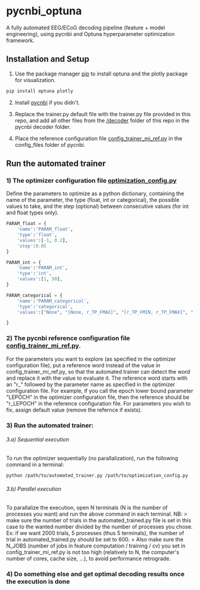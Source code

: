 # pycnbi_optuna
 A fully automated EEG/ECoG decoding pipeline (feature + model engineering), using pycnbi and Optuna hyperparameter optimization framework.

## Installation and Setup
1) Use the package manager [pip](https://pip.pypa.io/en/stable/) to install optuna and the plotly package for visualization.

```bash
pip install optuna plotly
```
2) Install [pycnbi](https://github.com/aizmeng/pycnbi) if you didn't.

3) Replace the trainer.py default file with the trainer.py file provided in this repo, and add all other files from the [/decoder](https://github.com/icaresakr/pycnbi_optuna/tree/main/decoder) folder of this repo in the pycnbi decoder folder.

4) Place the reference configuration file [config_trainer_mi_ref.py](https://github.com/icaresakr/pycnbi_optuna/blob/main/config_files/config_trainer_mi_ref.py) in the config_files folder of pycnbi.

## Run the automated trainer
### 1) The optimizer configuration file [optimization_config.py](https://github.com/icaresakr/pycnbi_optuna/blob/main/decoder/optimization_config.py)
Define the parameters to optimize as a python dictionary, containing the name of the parameter, the type (float, int or categorical), the possible values to take, and the step (optional) between consecutive values (for int and float types only).
```python 
PARAM_float = {
    'name':'PARAM_float',
    'type':'float',
    'values':[-1, 0.2],
    'step':0.05
}

PARAM_int = {
    'name':'PARAM_int',
    'type':'int',
    'values':[1, 50],
}

PARAM_categorical = {
    'name':'PARAM_categorical',
    'type':'categorical',
    'values':["None", "[None, r_TP_FMAX]", "[r_TP_FMIN, r_TP_FMAX]", "[r_TP_FMIN, None]"],

}
```
### 2) The pycnbi reference configuration file [config_trainer_mi_ref.py](https://github.com/icaresakr/pycnbi_optuna/blob/main/config_files/config_trainer_mi_ref.py).
For the parameters you want to explore (as specified in the optimizer configuration file), put a reference word instead of the value in config_trainer_mi_ref.py, so that the automated trainer can detect the word and replace it with the value to evaluate it.
The reference word starts with an "r_" followed by the parameter name as specified in the optimizer configuration file. For example, if you call the epoch lower bound parameter "LEPOCH" in the optimizer configuration file, then the reference should be "r_LEPOCH" in the reference configuration file.
For parameters you wish to fix, assign default value (remove the refernce if exists).

### 3) Run the automated trainer:
###### 3.a) Sequential execution
To run the optimizer sequentially (no parallalization), run the following command in a terminal:
```bash
python /path/to/automated_trainer.py /path/to/optimization_config.py
```

###### 3.b) Parallel execution
To parallalize the execution, open N terminals (N is the number of processes you want) and run the above command in each terminal.
NB: > make sure the number of trials in the automated_trained.py file is set in this case to the wanted number divided by the number of processes you chose. 
      Ex: if we want 2000 trials, 5 processes (thus 5 terminals), the number of trial in automated_trained.py should be set to 600. 
    > Also make sure the N_JOBS (number of jobs in feature computation / training / cv) you set in config_trainer_mi_ref.py is not too high (relatively to N, the         computer's number of cores, cache size, ...), to avoid performance retrograde.



### 4) Do something else and get optimal decoding results once the execution is done


